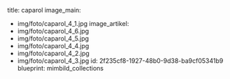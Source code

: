 title: caparol
image_main:
  - img/foto/caparol_4_1.jpg
image_artikel:
  - img/foto/caparol_4_6.jpg
  - img/foto/caparol_4_5.jpg
  - img/foto/caparol_4_4.jpg
  - img/foto/caparol_4_2.jpg
  - img/foto/caparol_4_3.jpg
id: 2f235cf8-1927-48b0-9d38-ba9cf05341b9
blueprint: mimbild_collections
